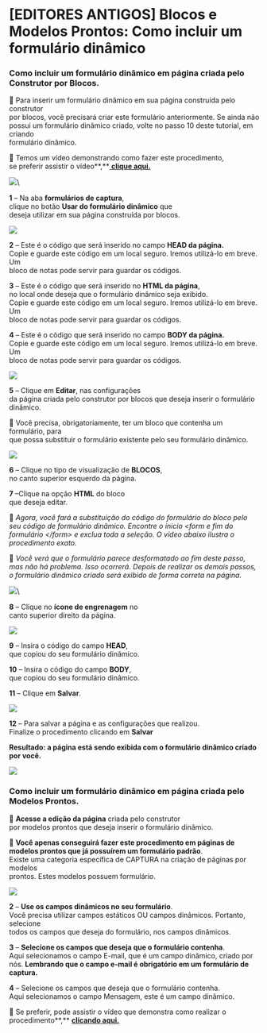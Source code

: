 # \[EDITORES ANTIGOS] Blocos e Modelos Prontos: Como incluir um formulário dinâmico

### **Como incluir um formulário dinâmico em página criada pelo Construtor por Blocos.** <a href="#h_01fxamnbadm3sdyv0nd8b274g8" id="h_01fxamnbadm3sdyv0nd8b274g8"></a>

📢 Para inserir um formulário dinâmico em sua página construída pelo construtor\
por blocos, você precisará criar este formulário anteriormente. Se ainda não\
possui um formulário dinâmico criado, volte no passo 10 deste tutorial, em criando\
formulário dinâmico.

**📢** Temos um vídeo demonstrando como fazer este procedimento,\
se preferir assistir o vídeo**,**[ **clique aqui.**](https://www.youtube.com/watch?v=Xgxuhqt-H3Q\&feature=emb\_logo)

![](https://suporte.love/wp-content/uploads/2022/12/0-19-1-300x121.png)\


**1** – Na aba **formulários de captura**,\
clique no botão **Usar do formulário dinâmico** que\
deseja utilizar em sua página construída por blocos.

![](https://suporte.love/wp-content/uploads/2022/12/0-20-1-300x182.png)

**2** – Este é o código que será inserido no campo **HEAD da página.**\
Copie e guarde este código em um local seguro. Iremos utilizá-lo em breve. Um\
bloco de notas pode servir para guardar os códigos.

**3** – Este é o código que será inserido no **HTML da página**,\
no local onde deseja que o formulário dinâmico seja exibido.\
Copie e guarde este código em um local seguro. Iremos utilizá-lo em breve. Um\
bloco de notas pode servir para guardar os códigos.

**4** – Este é o código que será inserido no campo **BODY da página.**\
Copie e guarde este código em um local seguro. Iremos utilizá-lo em breve. Um\
bloco de notas pode servir para guardar os códigos.

![](https://suporte.love/wp-content/uploads/2022/12/0-21-1-300x141.png)

**5** – Clique em **Editar**, nas configurações\
da página criada pelo construtor por blocos que deseja inserir o formulário dinâmico.

📢 Você precisa, obrigatoriamente, ter um bloco que contenha um formulário, para\
que possa substituir o formulário existente pelo seu formulário dinâmico.

![](https://suporte.love/wp-content/uploads/2022/12/0-23-1024x422-1-300x124.png)

**6** – Clique no tipo de visualização de **BLOCOS**,\
no canto superior esquerdo da página.

**7** –Clique na opção **HTML** do bloco\
que deseja editar.

📢 _Agora, você fará a substituição do código do formulário do bloco pelo seu código de formulário dinâmico. Encontre o inicio \<form e fim do formulário \</form> e exclua toda a seleção. O vídeo abaixo ilustra o procedimento exato._

📢 _Você verá que o formulário parece desformatado ao fim deste passo, mas não há problema. Isso ocorrerá. Depois de realizar os demais passos, o formulário dinâmico criado será exibido de forma correta na página._

![](https://suporte.love/wp-content/uploads/2022/12/0-25-1024x90-1-300x26.png)\


**8** – Clique no **ícone de engrenagem** no\
canto superior direito da página.

![](https://suporte.love/wp-content/uploads/2022/12/0-26-238x300.png)

**9** – Insira o código do campo **HEAD**,\
que copiou do seu formulário dinâmico.

**10** – Insira o código do campo **BODY**,\
que copiou do seu formulário dinâmico.

**11** –  Clique em **Salvar**.

![](https://suporte.love/wp-content/uploads/2022/12/0-27-1024x82-1-300x24.png)

**12** – Para salvar a página e as configurações que realizou.\
Finalize o procedimento clicando em **Salvar**

**Resultado: a página está sendo exibida com o formulário dinâmico criado por você.**

![](https://suporte.love/wp-content/uploads/2022/12/0-28-1024x444-1-300x130.png)

### **Como incluir um formulário dinâmico em página criada pelo Modelos Prontos.**  <a href="#h_01fxamnfjezg4bnbd320xd3wcw" id="h_01fxamnfjezg4bnbd320xd3wcw"></a>

📢 **Acesse a edição da página** criada pelo construtor\
por modelos prontos que deseja inserir o formulário dinâmico.

📢 **Você apenas conseguirá fazer este procedimento em páginas de modelos prontos que já possuírem um formulário padrão**.\
Existe uma categoria específica de CAPTURA na criação de páginas por modelos\
prontos. Estes modelos possuem formulário.

![](https://suporte.love/wp-content/uploads/2022/12/1-25-1024x431-1-300x126.png)

**2** – **Use os campos dinâmicos no seu formulário**.\
Você precisa utilizar campos estáticos OU campos dinâmicos. Portanto, selecione\
todos os campos que deseja do formulário, nos campos dinâmicos.

**3** – **Selecione os campos que deseja que o formulário contenha**.\
Aqui selecionamos o campo E-mail, que é um campo dinâmico, criado por nós. **Lembrando que o campo e-mail é obrigatório em um formulário de captura.**

**4** – Selecione os campos que deseja que o formulário contenha.\
Aqui selecionamos o campo Mensagem, este é um campo dinâmico.

📢 Se preferir, pode assistir o vídeo que demonstra como realizar o procedimento**,** [**clicando aqui.**](https://www.youtube.com/watch?v=TfnPI0GRbQE)
